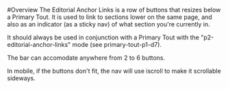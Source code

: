 #Overview
The Editorial Anchor Links is a row of buttons that resizes below a Primary Tout. It is used to link to sections lower on the same page,
and also as an indicator (as a sticky nav) of what section you're currently in. 

It should always be used in conjunction with a Primary Tout with the "p2-editorial-anchor-links" mode (see primary-tout-p1-d7).

The bar can accomodate anywhere from 2 to 6 buttons.

In mobile, if the buttons don't fit, the nav will use iscroll to make it scrollable sideways.